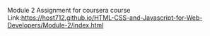 Module 2 Assignment for coursera course 
Link:https://host712.github.io/HTML-CSS-and-Javascript-for-Web-Developers/Module-2/index.html
